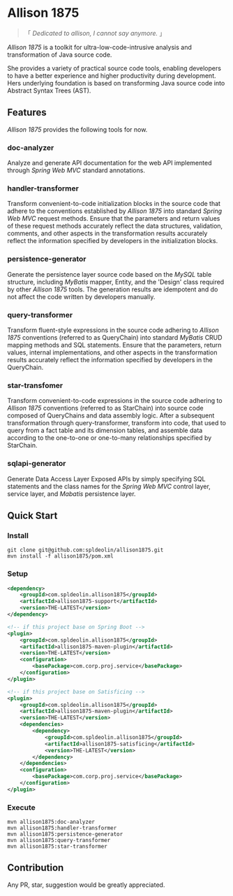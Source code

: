 # Allison 1875

> 「 *Dedicated to allison, I cannot say anymore.* 」

*Allison 1875* is a toolkit for ultra-low-code-intrusive analysis and transformation of Java source code.

She provides a variety of practical source code tools, enabling developers to have a better experience and higher productivity during development. Hers underlying foundation is based on transforming Java source code into Abstract Syntax Trees (AST).

## Features

*Allison 1875* provides the following tools for now.

### doc-analyzer

Analyze and generate API documentation for the web API implemented through *Spring Web MVC* standard annotations.

### handler-transformer

Transform convenient-to-code initialization blocks in the source code that adhere to the conventions established by *Allison 1875* into standard *Spring Web MVC* request methods. Ensure that the parameters and return values of these request methods accurately reflect the data structures, validation, comments, and other aspects in the transformation results accurately reflect the information specified by developers in the initialization blocks.

### persistence-generator

Generate the persistence layer source code based on the *MySQL* table structure, including *MyBatis* mapper, Entity, and the 'Design' class required by other *Allison 1875* tools. The generation results are idempotent and do not affect the code written by developers manually.

### query-transformer

Transform fluent-style expressions in the source code adhering to *Allison 1875* conventions (referred to as QueryChain) into standard *MyBatis* CRUD mapping methods and SQL statements. Ensure that the parameters, return values, internal implementations, and other aspects in the transformation results accurately reflect the information specified by developers in the QueryChain.

### star-transfomer

Transform convenient-to-code expressions in the source code adhering to *Allison 1875* conventions (referred to as StarChain) into source code composed of QueryChains and data assembly logic. After a subsequent transformation through query-transformer, transform into code, that used to query from a fact table and its dimension tables, and assemble data according to the one-to-one or one-to-many relationships specified by StarChain.

### sqlapi-generator

Generate Data Access Layer Exposed APIs by simply specifying SQL statements and the class names for the *Spring Web MVC* control layer, service layer, and *Mabatis* persistence layer.

## Quick Start

### Install

```shell
git clone git@github.com:spldeolin/allison1875.git
mvn install -f allison1875/pom.xml
```

### Setup

```xml
<dependency>
    <groupId>com.spldeolin.allison1875</groupId>
    <artifactId>allison1875-support</artifactId>
    <version>THE-LATEST</version>
</dependency>
```

```xml
<!-- if this project base on Spring Boot -->
<plugin>
    <groupId>com.spldeolin.allison1875</groupId>
    <artifactId>allison1875-maven-plugin</artifactId>
    <version>THE-LATEST</version>
    <configuration>
        <basePackage>com.corp.proj.service</basePackage>
    </configuration>
</plugin>

<!-- if this project base on Satisficing -->
<plugin>
    <groupId>com.spldeolin.allison1875</groupId>
    <artifactId>allison1875-maven-plugin</artifactId>
    <version>THE-LATEST</version>
    <dependencies>
        <dependency>
            <groupId>com.spldeolin.allison1875</groupId>
            <artifactId>allison1875-satisficing</artifactId>
            <version>THE-LATEST</version>
        </dependency>
    </dependencies>
    <configuration>
        <basePackage>com.corp.proj.service</basePackage>
    </configuration>
</plugin>
```

### Execute

```shell
mvn allison1875:doc-analyzer
mvn allison1875:handler-transformer
mvn allison1875:persistence-generator
mvn allison1875:query-transformer
mvn allison1875:star-transformer
```

## Contribution

Any PR, star, suggestion would be greatly appreciated.